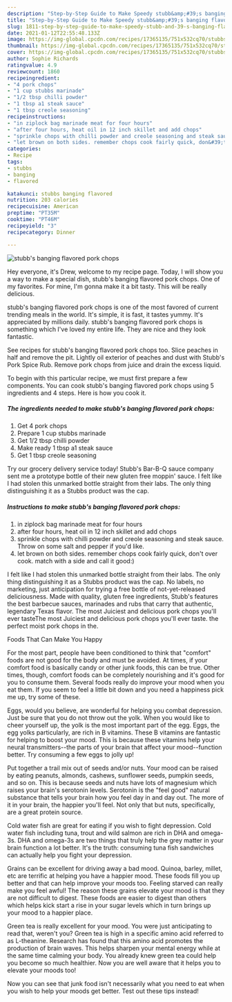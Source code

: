 ```yaml
---
description: "Step-by-Step Guide to Make Speedy stubb&amp;#39;s banging flavored pork chops"
title: "Step-by-Step Guide to Make Speedy stubb&amp;#39;s banging flavored pork chops"
slug: 1811-step-by-step-guide-to-make-speedy-stubb-and-39-s-banging-flavored-pork-chops
date: 2021-01-12T22:55:48.133Z
image: https://img-global.cpcdn.com/recipes/17365135/751x532cq70/stubbs-banging-flavored-pork-chops-recipe-main-photo.jpg
thumbnail: https://img-global.cpcdn.com/recipes/17365135/751x532cq70/stubbs-banging-flavored-pork-chops-recipe-main-photo.jpg
cover: https://img-global.cpcdn.com/recipes/17365135/751x532cq70/stubbs-banging-flavored-pork-chops-recipe-main-photo.jpg
author: Sophie Richards
ratingvalue: 4.9
reviewcount: 1860
recipeingredient:
- "4 pork chops"
- "1 cup stubbs marinade"
- "1/2 tbsp chilli powder"
- "1 tbsp a1 steak sauce"
- "1 tbsp creole seasoning"
recipeinstructions:
- "in ziplock bag marinade meat for four hours"
- "after four hours, heat oil in 12 inch skillet and add chops"
- "sprinkle chops with chilli powder and creole seasoning and steak sauce. Throw on some salt and pepper if you&#39;d like."
- "let brown on both sides. remember chops cook fairly quick, don&#39;t over cook. match with a side and call it good:)"
categories:
- Recipe
tags:
- stubbs
- banging
- flavored

katakunci: stubbs banging flavored 
nutrition: 203 calories
recipecuisine: American
preptime: "PT35M"
cooktime: "PT46M"
recipeyield: "3"
recipecategory: Dinner

---
```



![stubb&#39;s banging flavored pork chops](https://img-global.cpcdn.com/recipes/17365135/751x532cq70/stubbs-banging-flavored-pork-chops-recipe-main-photo.jpg)

Hey everyone, it's Drew, welcome to my recipe page. Today, I will show you a way to make a special dish, stubb&#39;s banging flavored pork chops. One of my favorites. For mine, I'm gonna make it a bit tasty. This will be really delicious.

stubb&#39;s banging flavored pork chops is one of the most favored of current trending meals in the world. It's simple, it is fast, it tastes yummy. It's appreciated by millions daily. stubb&#39;s banging flavored pork chops is something which I've loved my entire life. They are nice and they look fantastic.

See recipes for stubb&#39;s banging flavored pork chops too. Slice peaches in half and remove the pit. Lightly oil exterior of peaches and dust with Stubb&#39;s Pork Spice Rub. Remove pork chops from juice and drain the excess liquid.


To begin with this particular recipe, we must first prepare a few components. You can cook stubb&#39;s banging flavored pork chops using 5 ingredients and 4 steps. Here is how you cook it.

<!--inarticleads1-->

##### The ingredients needed to make stubb&#39;s banging flavored pork chops:

1. Get 4 pork chops
1. Prepare 1 cup stubbs marinade
1. Get 1/2 tbsp chilli powder
1. Make ready 1 tbsp a1 steak sauce
1. Get 1 tbsp creole seasoning


Try our grocery delivery service today! Stubb&#39;s Bar-B-Q sauce company sent me a prototype bottle of their new gluten free moppin&#39; sauce. I felt like I had stolen this unmarked bottle straight from their labs. The only thing distinguishing it as a Stubbs product was the cap. 

<!--inarticleads2-->

##### Instructions to make stubb&#39;s banging flavored pork chops:

1. in ziplock bag marinade meat for four hours
1. after four hours, heat oil in 12 inch skillet and add chops
1. sprinkle chops with chilli powder and creole seasoning and steak sauce. Throw on some salt and pepper if you&#39;d like.
1. let brown on both sides. remember chops cook fairly quick, don&#39;t over cook. match with a side and call it good:)


I felt like I had stolen this unmarked bottle straight from their labs. The only thing distinguishing it as a Stubbs product was the cap. No labels, no marketing, just anticipation for trying a free bottle of not-yet-released deliciousness. Made with quality, gluten free ingredients, Stubb&#39;s features the best barbecue sauces, marinades and rubs that carry that authentic, legendary Texas flavor. The most Juiciest and delicious pork chops you&#39;ll ever tasteThe most Juiciest and delicious pork chops you&#39;ll ever taste. the perfect moist pork chops in the. 

Foods That Can Make You Happy


For the most part, people have been conditioned to think that "comfort" foods are not good for the body and must be avoided. At times, if your comfort food is basically candy or other junk foods, this can be true. Other times, though, comfort foods can be completely nourishing and it's good for you to consume them. Several foods really do improve your mood when you eat them. If you seem to feel a little bit down and you need a happiness pick me up, try some of these.

Eggs, would you believe, are wonderful for helping you combat depression. Just be sure that you do not throw out the yolk. When you would like to cheer yourself up, the yolk is the most important part of the egg. Eggs, the egg yolks particularly, are rich in B vitamins. These B vitamins are fantastic for helping to boost your mood. This is because these vitamins help your neural transmitters--the parts of your brain that affect your mood--function better. Try consuming a few eggs to jolly up!

Put together a trail mix out of seeds and/or nuts. Your mood can be raised by eating peanuts, almonds, cashews, sunflower seeds, pumpkin seeds, and so on. This is because seeds and nuts have lots of magnesium which raises your brain's serotonin levels. Serotonin is the "feel good" natural substance that tells your brain how you feel day in and day out. The more of it in your brain, the happier you'll feel. Not only that but nuts, specifically, are a great protein source.

Cold water fish are great for eating if you wish to fight depression. Cold water fish including tuna, trout and wild salmon are rich in DHA and omega-3s. DHA and omega-3s are two things that truly help the grey matter in your brain function a lot better. It's the truth: consuming tuna fish sandwiches can actually help you fight your depression. 

Grains can be excellent for driving away a bad mood. Quinoa, barley, millet, etc are terrific at helping you have a happier mood. These foods fill you up better and that can help improve your moods too. Feeling starved can really make you feel awful! The reason these grains elevate your mood is that they are not difficult to digest. These foods are easier to digest than others which helps kick start a rise in your sugar levels which in turn brings up your mood to a happier place.

Green tea is really excellent for your mood. You were just anticipating to read that, weren't you? Green tea is high in a specific amino acid referred to as L-theanine. Research has found that this amino acid promotes the production of brain waves. This helps sharpen your mental energy while at the same time calming your body. You already knew green tea could help you become so much healthier. Now you are well aware that it helps you to elevate your moods too!

Now you can see that junk food isn't necessarily what you need to eat when you wish to help your moods get better. Test out  these tips  instead!

